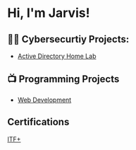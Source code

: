 <h1>Hi, I'm Jarvis! </h1>
<h2>👨‍💻 Cybersecurtiy Projects:</h2>


  - [Active Directory Home Lab](https://github.com/Jarvis-jk/ActiveDirectoryLab)




<h2>📺 Programming Projects</h2>

- [Web Development](https://github.com/Jarvis-jk/WebDevelopment)




<h2> Certifications</h2>


[ITF+](https://i.imgur.com/I7k0eFO.png)


<!--

Here are some ideas to get you started:

- 🔭 I’m currently working on ...
- 🌱 I’m currently learning ...
- 👯 I’m looking to collaborate on ...
- 🤔 I’m looking for help with ...
- 💬 Ask me about ...
- 📫 How to reach me: ...
- 😄 Pronouns: ...
- ⚡ Fun fact: ...
-->
